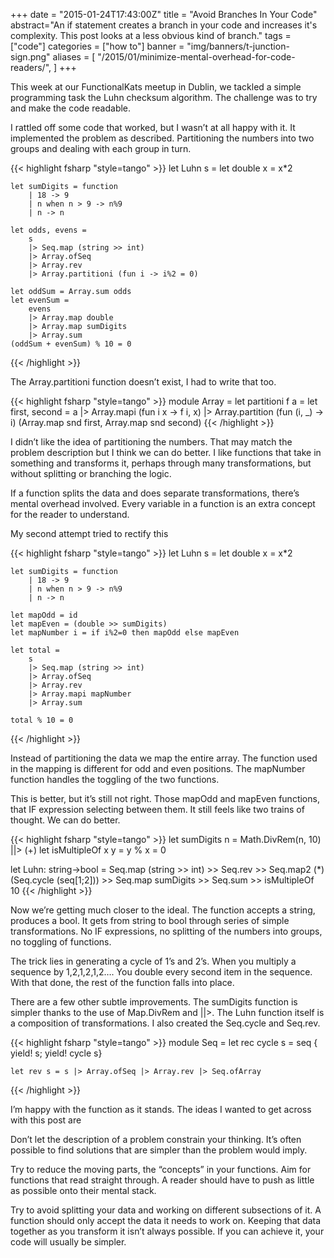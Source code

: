 +++
date = "2015-01-24T17:43:00Z"
title = "Avoid Branches In Your Code"
abstract="An if statement creates a branch in your code and increases it's complexity. This post looks at a less obvious kind of branch."
tags = ["code"]
categories = ["how to"]
banner = "img/banners/t-junction-sign.png"
aliases = [
    "/2015/01/minimize-mental-overhead-for-code-readers/",
]
+++

This week at our FunctionalKats meetup in Dublin, we tackled a simple programming task the Luhn checksum algorithm. The challenge was to try and make the code readable.

I rattled off some code that worked, but I wasn’t at all happy with it. It implemented the problem as described. Partitioning the numbers into two groups and dealing with each group in turn.

{{< highlight fsharp "style=tango" >}}
let Luhn s =
    let double x = x*2

    let sumDigits = function
        | 18 -> 9
        | n when n > 9 -> n%9
        | n -> n

    let odds, evens =
        s
        |> Seq.map (string >> int)
        |> Array.ofSeq
        |> Array.rev
        |> Array.partitioni (fun i -> i%2 = 0)

    let oddSum = Array.sum odds
    let evenSum =
        evens
        |> Array.map double
        |> Array.map sumDigits
        |> Array.sum
    (oddSum + evenSum) % 10 = 0
{{< /highlight >}}

The Array.partitioni function doesn’t exist, I had to write that too.

{{< highlight fsharp "style=tango" >}}
module Array =
    let partitioni f a =
        let first, second =
            a
            |> Array.mapi (fun i x -> f i, x)
            |> Array.partition (fun (i, _) -> i)
        (Array.map snd first, Array.map snd second)
{{< /highlight >}}

I didn’t like the idea of partitioning the numbers. That may match the problem description but I think we can do better. I like functions that take in something and transforms it, perhaps through many transformations, but without splitting or branching the logic.

If a function splits the data and does separate transformations, there’s mental overhead involved. Every variable in a function is an extra concept for the reader to understand.

My second attempt tried to rectify this

{{< highlight fsharp "style=tango" >}}
let Luhn s =
    let double x = x*2

    let sumDigits = function
        | 18 -> 9
        | n when n > 9 -> n%9
        | n -> n

    let mapOdd = id
    let mapEven = (double >> sumDigits)
    let mapNumber i = if i%2=0 then mapOdd else mapEven

    let total =
        s
        |> Seq.map (string >> int)
        |> Array.ofSeq
        |> Array.rev
        |> Array.mapi mapNumber
        |> Array.sum

    total % 10 = 0
{{< /highlight >}}

Instead of partitioning the data we map the entire array. The function used in the mapping is different for odd and even positions. The mapNumber function handles the toggling of the two functions.

This is better, but it’s still not right. Those mapOdd and mapEven functions, that IF expression selecting between them. It still feels like two trains of thought. We can do better.

{{< highlight fsharp "style=tango" >}}
let sumDigits n = Math.DivRem(n, 10) ||> (+)
let isMultipleOf x y = y % x = 0

let Luhn: string->bool =
    Seq.map (string >> int) 
    >> Seq.rev
    >> Seq.map2 (*) (Seq.cycle (seq[1;2])) 
    >> Seq.map sumDigits
    >> Seq.sum
    >> isMultipleOf 10
{{< /highlight >}}

Now we’re getting much closer to the ideal. The function accepts a string, produces a bool. It gets from string to bool through series of simple transformations. No IF expressions, no splitting of the numbers into groups, no toggling of functions.

The trick lies in generating a cycle of 1’s and 2’s. When you multiply a sequence by 1,2,1,2,1,2…. You double every second item in the sequence. With that done, the rest of the function falls into place.

There are a few other subtle improvements. The sumDigits function is simpler thanks to the use of Map.DivRem and ||>.  The Luhn function itself is a composition of transformations. I also created the Seq.cycle and Seq.rev.

{{< highlight fsharp "style=tango" >}}
module Seq =
    let rec cycle s = seq { yield! s; yield! cycle s}

    let rev s = s |> Array.ofSeq |> Array.rev |> Seq.ofArray
{{< /highlight >}}

I’m happy with the function as it stands. The ideas I wanted to get across with this post are

Don’t let the description of a problem constrain your thinking. It’s often possible to find solutions that are simpler than the problem would imply.

Try to reduce the moving parts, the “concepts” in your functions. Aim for functions that read straight through. A reader should have to push as little as possible onto their mental stack.

Try to avoid splitting your data and working on different subsections of it. A function should only accept the data it needs to work on. Keeping that data together as you transform it isn’t always possible. If you can achieve it, your code will usually be simpler.